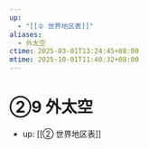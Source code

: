 ```yaml
---
up:
  - "[[② 世界地区表]]"
aliases:
  - 外太空
ctime: 2025-03-01T13:24:45+08:00
mtime: 2025-10-01T11:40:32+08:00
---
```


# ②9 外太空

- up: [[② 世界地区表]]
